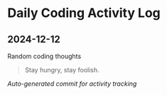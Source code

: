 # Daily Coding Activity Log

## 2024-12-12

Random coding thoughts

> Stay hungry, stay foolish.

*Auto-generated commit for activity tracking*
